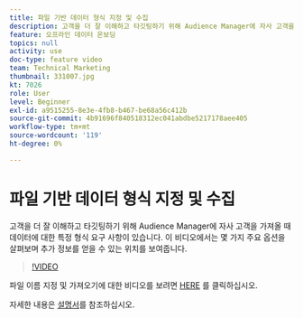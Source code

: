 ```yaml
---
title: 파일 기반 데이터 형식 지정 및 수집
description: 고객을 더 잘 이해하고 타깃팅하기 위해 Audience Manager에 자사 고객을 가져올 때 데이터에 대한 특정 형식 요구 사항이 있습니다. 이 비디오에서는 몇 가지 주요 옵션을 살펴보며 추가 정보를 얻을 수 있는 위치를 보여줍니다.
feature: 오프라인 데이터 온보딩
topics: null
activity: use
doc-type: feature video
team: Technical Marketing
thumbnail: 331007.jpg
kt: 7026
role: User
level: Beginner
exl-id: a9515255-8e3e-4fb8-b467-be68a56c412b
source-git-commit: 4b91696f840518312ec041abdbe5217178aee405
workflow-type: tm+mt
source-wordcount: '119'
ht-degree: 0%

---
```


# 파일 기반 데이터 형식 지정 및 수집

고객을 더 잘 이해하고 타깃팅하기 위해 Audience Manager에 자사 고객을 가져올 때 데이터에 대한 특정 형식 요구 사항이 있습니다. 이 비디오에서는 몇 가지 주요 옵션을 살펴보며 추가 정보를 얻을 수 있는 위치를 보여줍니다.

>[!VIDEO](https://video.tv.adobe.com/v/331007/?quality=12&learn=on)

파일 이름 지정 및 가져오기에 대한 비디오를 보려면 [HERE](steps-for-ingesting-file-based-data.md) 를 클릭하십시오.

자세한 내용은 [설명서](https://experienceleague.adobe.com/docs/audience-manager/user-guide/implementation-integration-guides/sending-audience-data/batch-data-transfer-process/inbound-file-contents.html?)를 참조하십시오.
